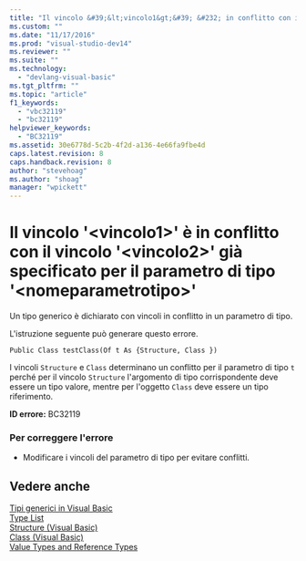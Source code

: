 ```yaml
---
title: "Il vincolo &#39;&lt;vincolo1&gt;&#39; &#232; in conflitto con il vincolo &#39;&lt;vincolo2&gt;&#39; gi&#224; specificato per il parametro di tipo &#39;&lt;nomeparametrotipo&gt;&#39; | Microsoft Docs"
ms.custom: ""
ms.date: "11/17/2016"
ms.prod: "visual-studio-dev14"
ms.reviewer: ""
ms.suite: ""
ms.technology: 
  - "devlang-visual-basic"
ms.tgt_pltfrm: ""
ms.topic: "article"
f1_keywords: 
  - "vbc32119"
  - "bc32119"
helpviewer_keywords: 
  - "BC32119"
ms.assetid: 30e6778d-5c2b-4f2d-a136-4e66fa9fbe4d
caps.latest.revision: 8
caps.handback.revision: 8
author: "stevehoag"
ms.author: "shoag"
manager: "wpickett"
---
```

# Il vincolo &#39;&lt;vincolo1&gt;&#39; &#232; in conflitto con il vincolo &#39;&lt;vincolo2&gt;&#39; gi&#224; specificato per il parametro di tipo &#39;&lt;nomeparametrotipo&gt;&#39;
Un tipo generico è dichiarato con vincoli in conflitto in un parametro di tipo.  
  
 L'istruzione seguente può generare questo errore.  
  
 `Public Class testClass(Of t As {Structure, Class })`  
  
 I vincoli `Structure` e `Class` determinano un conflitto per il parametro di tipo `t` perché per il vincolo `Structure` l'argomento di tipo corrispondente deve essere un tipo valore, mentre per l'oggetto `Class` deve essere un tipo riferimento.  
  
 **ID errore:** BC32119  
  
### Per correggere l'errore  
  
-   Modificare i vincoli del parametro di tipo per evitare conflitti.  
  
## Vedere anche  
 [Tipi generici in Visual Basic](/dotnet/visual-basic/programming-guide/language-features/data-types/generic-types)   
 [Type List](/dotnet/visual-basic/language-reference/statements/type-list)   
 [Structure \(Visual Basic\)](http://msdn.microsoft.com/it-it/263ce115-ac36-4c05-8cb7-0e0eead5c6d0)   
 [Class \(Visual Basic\)](http://msdn.microsoft.com/it-it/0777c6e6-46bc-451b-ad70-57b49d4ef4f7)   
 [Value Types and Reference Types](/dotnet/visual-basic/programming-guide/language-features/data-types/value-types-and-reference-types)